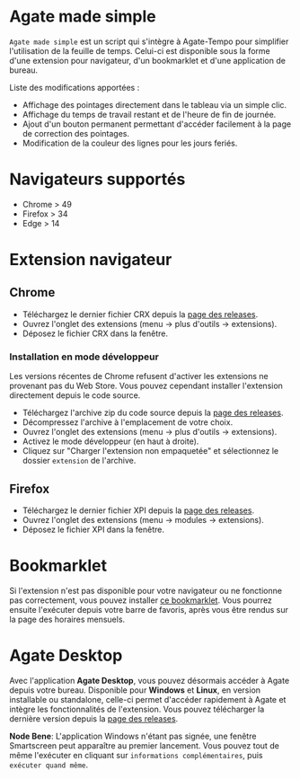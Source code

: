 # Agate made simple
`Agate made simple` est un script qui s'intègre à Agate-Tempo pour simplifier l'utilisation de la feuille de temps. Celui-ci est disponible sous la forme d'une extension pour navigateur, d'un bookmarklet et d'une application de bureau.

Liste des modifications apportées :

  - Affichage des pointages directement dans le tableau via un simple clic.
  - Affichage du temps de travail restant et de l'heure de fin de journée.
  - Ajout d'un bouton permanent permettant d'accéder facilement à la page de correction des pointages.
  - Modification de la couleur des lignes pour les jours feriés.

# Navigateurs supportés
  - Chrome > 49
  - Firefox > 34
  - Edge > 14

# Extension navigateur

## Chrome
  - Téléchargez le dernier fichier CRX depuis la [page des releases](https://github.com/nojhamster/agate-extension/releases).
  - Ouvrez l'onglet des extensions (menu -> plus d'outils -> extensions).
  - Déposez le fichier CRX dans la fenêtre.

### Installation en mode développeur
Les versions récentes de Chrome refusent d'activer les extensions ne provenant pas du Web Store. Vous pouvez cependant installer l'extension directement depuis le code source.
  - Téléchargez l'archive zip du code source depuis la [page des releases](https://github.com/nojhamster/agate-extension/releases).
  - Décompressez l'archive à l'emplacement de votre choix.
  - Ouvrez l'onglet des extensions (menu -> plus d'outils -> extensions).
  - Activez le mode développeur (en haut à droite).
  - Cliquez sur "Charger l'extension non empaquetée" et sélectionnez le dossier `extension` de l'archive.

## Firefox
  - Téléchargez le dernier fichier XPI depuis la [page des releases](https://github.com/nojhamster/agate-extension/releases).
  - Ouvrez l'onglet des extensions (menu -> modules -> extensions).
  - Déposez le fichier XPI dans la fenêtre.

# Bookmarklet

Si l'extension n'est pas disponible pour votre navigateur ou ne fonctionne pas correctement, vous pouvez installer [ce bookmarklet](https://cdn.rawgit.com/nojhamster/agate-extension/v2.0.0/bookmark.html). Vous pourrez ensuite l'exécuter depuis votre barre de favoris, après vous être rendus sur la page des horaires mensuels.

# Agate Desktop

Avec l'application **Agate Desktop**, vous pouvez désormais accéder à Agate depuis votre bureau. Disponible pour **Windows** et **Linux**, en version installable ou standalone, celle-ci permet d'accéder rapidement à Agate et intègre les fonctionnalités de l'extension. Vous pouvez télécharger la dernière version depuis la [page des releases](https://github.com/nojhamster/agate-extension/releases).

**Node Bene**:
L'application Windows n'étant pas signée, une fenêtre Smartscreen peut apparaître au premier lancement. Vous pouvez tout de même l'exécuter en cliquant sur `informations complémentaires`, puis `exécuter quand même`.

